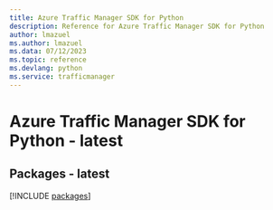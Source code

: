 ```yaml
---
title: Azure Traffic Manager SDK for Python
description: Reference for Azure Traffic Manager SDK for Python
author: lmazuel
ms.author: lmazuel
ms.data: 07/12/2023
ms.topic: reference
ms.devlang: python
ms.service: trafficmanager
---
```

# Azure Traffic Manager SDK for Python - latest
## Packages - latest
[!INCLUDE [packages](traffic-manager-index.md)]
